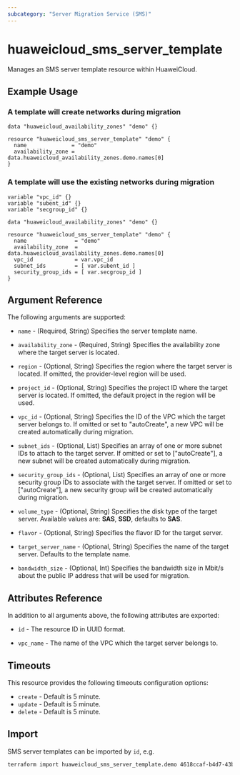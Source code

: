 ```yaml
---
subcategory: "Server Migration Service (SMS)"
---
```


# huaweicloud_sms_server_template

Manages an SMS server template resource within HuaweiCloud.

## Example Usage

### A template will create networks during migration

```hcl
data "huaweicloud_availability_zones" "demo" {}

resource "huaweicloud_sms_server_template" "demo" {
  name              = "demo"
  availability_zone = data.huaweicloud_availability_zones.demo.names[0]
}
```

### A template will use the existing networks during migration

```hcl
variable "vpc_id" {}
variable "subent_id" {}
variable "secgroup_id" {}

data "huaweicloud_availability_zones" "demo" {}

resource "huaweicloud_sms_server_template" "demo" {
  name               = "demo"
  availability_zone  = data.huaweicloud_availability_zones.demo.names[0]
  vpc_id             = var.vpc_id
  subnet_ids         = [ var.subent_id ]
  security_group_ids = [ var.secgroup_id ]
}
```

## Argument Reference

The following arguments are supported:

* `name` - (Required, String) Specifies the server template name.

* `availability_zone` - (Required, String) Specifies the availability zone where the target server is located.

* `region` - (Optional, String) Specifies the region where the target server is located.
  If omitted, the provider-level region will be used.

* `project_id` - (Optional, String) Specifies the project ID where the target server is located.
  If omitted, the default project in the region will be used.

* `vpc_id` - (Optional, String) Specifies the ID of the VPC which the target server belongs to.
  If omitted or set to "autoCreate", a new VPC will be created automatically during migration.

* `subnet_ids` - (Optional, List) Specifies an array of one or more subnet IDs to attach to the target server.
  If omitted or set to ["autoCreate"], a new subnet will be created automatically during migration.

* `security_group_ids` - (Optional, List) Specifies an array of one or more security group IDs to associate with
  the target server. If omitted or set to ["autoCreate"], a new security group will be created automatically during migration.

* `volume_type` - (Optional, String) Specifies the disk type of the target server. Available values are: **SAS**, **SSD**,
  defaults to **SAS**.

* `flavor` - (Optional, String) Specifies the flavor ID for the target server.

* `target_server_name` - (Optional, String) Specifies the name of the target server. Defaults to the template name.

* `bandwidth_size` - (Optional, Int) Specifies the bandwidth size in Mbit/s about the public IP address
  that will be used for migration.

## Attributes Reference

In addition to all arguments above, the following attributes are exported:

* `id` - The resource ID in UUID format.

* `vpc_name` - The name of the VPC which the target server belongs to.

## Timeouts

This resource provides the following timeouts configuration options:

* `create` - Default is 5 minute.
* `update` - Default is 5 minute.
* `delete` - Default is 5 minute.

## Import

SMS server templates can be imported by `id`, e.g.

```sh
terraform import huaweicloud_sms_server_template.demo 4618ccaf-b4d7-43b9-b958-3df3b885126d
```
